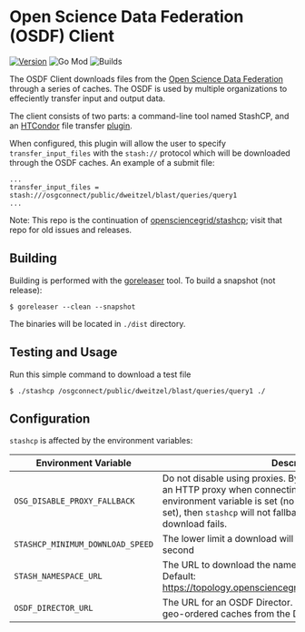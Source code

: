 Open Science Data Federation (OSDF) Client
==========================================

[![Version][github-release-shield]][github-release]
![Go Mod][go-mod-version]
![Builds][github-build]

The OSDF Client downloads files from the [Open Science Data Federation](https://osdf.osg-htc.org/) through a series of caches.  The OSDF is used by multiple organizations to effeciently transfer input and output data.

The client consists of two parts: a command-line tool named StashCP, and an [HTCondor](https://htcondor.org/) file transfer [plugin](https://htcondor.readthedocs.io/en/latest/admin-manual/setting-up-special-environments.html#enabling-the-transfer-of-files-specified-by-a-url).

When configured, this plugin will allow the user to specify `transfer_input_files` with the `stash://` protocol which will be downloaded through the OSDF caches.  An example of a submit file:

    ...
    transfer_input_files = stash:///osgconnect/public/dweitzel/blast/queries/query1
    ...

Note: This repo is the continuation of [opensciencegrid/stashcp][github-previous-repo]; visit that repo for old issues and releases.

Building
--------

Building is performed with the [goreleaser](https://goreleaser.com/) tool.  To build a snapshot (not release):

    $ goreleaser --clean --snapshot

The binaries will be located in `./dist` directory.

Testing and Usage
-----------------

Run this simple command to download a test file

    $ ./stashcp /osgconnect/public/dweitzel/blast/queries/query1 ./


Configuration
-------------
`stashcp` is affected by the environment variables:

| Environment Variable      | Description                                                                                                                                                                                                                                                         |
| ----------- |---------------------------------------------------------------------------------------------------------------------------------------------------------------------------------------------------------------------------------------------------------------------|
| `OSG_DISABLE_PROXY_FALLBACK`      | Do not disable using proxies. By default, `stashcp` will try to use an HTTP proxy when connecting to a cache. If this environment variable is set (no value necessary, only if it's set), then `stashcp` will not fallback to no proxy if the proxy download fails. |
| `STASHCP_MINIMUM_DOWNLOAD_SPEED`  | The lower limit a download will be cancelled, in bytes per second                                                                                                                                                                                                   |
| `STASH_NAMESPACE_URL`             | The URL to download the namespace and cache information.  Default: https://topology.opensciencegrid.org/stashcache/namespaces                                                                                                                                                                                                 |
| `OSDF_DIRECTOR_URL`             | The URL for an OSDF Director. If set, `stashcp` will get its list of geo-ordered caches from the Director. Default: Unset



<!-- MARKDOWN LINKS & IMAGES -->
[go-mod-version]: https://img.shields.io/github/go-mod/go-version/htcondor/osdf-client
[github-build]: https://img.shields.io/github/actions/workflow/status/htcondor/osdf-client/release.yml
[github-release-shield]: https://img.shields.io/github/v/release/htcondor/osdf-client
[github-release]: https://github.com/htcondor/osdf-client/releases
[github-previous-repo]: https://github.com/opensciencegrid/stashcp
